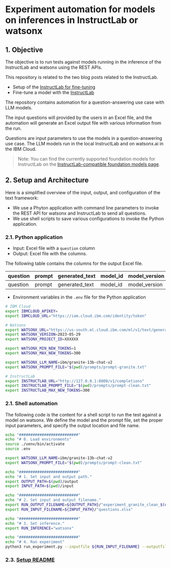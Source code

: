 # Experiment automation for models on inferences in InstructLab or watsonx

## 1. Objective

The objective is to run tests against models running in the inference of the InstructLab and watsonx using the REST APIs.

This repository is related to the two blog posts related to the InstructLab.

* Setup of the [InstructLab for fine-tuning](https://suedbroecker.net/2024/06/20/fine-tune-llm-foundation-models-with-the-instructlab-an-open-source-project-introduced-by-ibm-and-red-hat/)
* Fine-tune a model with the [InstructLab](https://suedbroecker.net/2024/06/21/instructlab-and-taxonomy-tree-llm-foundation-model-fine-tuning-guide-musician-example/)

The repository contains automation for a question-answering use case with LLM models.

The input questions will provided by the users in an Excel file, and the automation will generate an Excel output file with various information from the run.

Questions are input parameters to use the models in a question-answering use case. The LLM models run in the local InstructLab and on watsonx.ai in the IBM Cloud.

> Note: You can find the currently supported foundation models for InstructLab on the [InstructLab-compatible foundation models page](https://dataplatform.cloud.ibm.com/docs/content/wsj/analyze-data/fm-instructlab.html?context=wx&locale=tr).

## 2. Setup and Architecture

Here is a simplified overview of the input, output, and configuration of the text framework:

* We use a Phyton application with command line parameters to invoke the REST API for watsonx and InstructLab to send all questions.
* We use shell scripts to save various configurations to invoke the Python application.

### 2.1. Python application

* Input: Excel file with a `question` column 
* Output: Excel file with the columns.

The following table contains the columns for the output Excel file.

| question | prompt | generated_text | model_id | model_version | generated_token_count | input_token_count | stop_reason |
| --- | --- | --- | --- | --- | --- | --- | --- |
| question | prompt | generated_text | model_id | model_version | generated_token_count | input_token_count | stop_reason |

* Environment variables in the `.env` file for the Python application

```sh
# IBM Cloud
export IBMCLOUD_APIKEY=
export IBMCLOUD_URL="https://iam.cloud.ibm.com/identity/token"

# Watsonx
export WATSONX_URL="https://us-south.ml.cloud.ibm.com/ml/v1/text/generation"
export WATSONX_VERSION=2023-05-29
export WATSONX_PROJECT_ID=XXXXXX

export WATSONX_MIN_NEW_TOKENS=1
export WATSONX_MAX_NEW_TOKENS=300

export WATSONX_LLM_NAME=ibm/granite-13b-chat-v2
export WATSONX_PROMPT_FILE="$(pwd)/prompts/prompt-granite.txt"

# InstructLab
export INSTRUCTLAB_URL="http://127.0.0.1:8000/v1/completions"
export INSTRUCTLAB_PROMPT_FILE="$(pwd)/prompts/prompt-clean.txt"
export INSTRUCTLAB_MAX_NEW_TOKENS=300
```

### 2.1. Shell automation

The following code is the content for a shell script to run the test against a model on watsonx. We define the model and the prompt file, set the proper input parameters, and specify the output location and file name.

```sh
echo "##########################"
echo "# 0. Load environments"
source ./venv/bin/activate
source .env

export WATSONX_LLM_NAME=ibm/granite-13b-chat-v2
export WATSONX_PROMPT_FILE="$(pwd)/prompts/prompt-clean.txt"

echo "##########################"
echo "# 1. Set input and output path."
export OUTPUT_PATH=$(pwd)/output
export INPUT_PATH=$(pwd)/input

echo "##########################"
echo "# 2. Set input and output filename."
export RUN_OUTPUT_FILENAME=${OUTPUT_PATH}/"experiment_granite_clean_$(date +%Y-%m-%d_%H-%M-%S).xlsx"
export RUN_INPUT_FILENAME=${INPUT_PATH}/"questions.xlsx"

echo "##########################"
echo "# 3. Set inference."
export RUN_INFERENCE="watsonx"

echo "##########################"
echo "# 4. Run experiment"
python3 run_experiment.py --inputfile ${RUN_INPUT_FILENAME} --outputfile ${RUN_OUTPUT_FILENAME} --inference ${RUN_INFERENCE}
```

### 2.3. [Setup README](/code/README.md)
